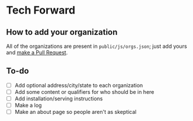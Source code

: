 # Tech Forward

## How to add your organization

All of the organizations are present in `public/js/orgs.json`; just add yours and [make a Pull Request](https://mattstauffer.co/blog/how-to-contribute-to-an-open-source-github-project-using-your-own-fork).

## To-do

* [ ] Add optional address/city/state to each organization
* [ ] Add some content or qualifiers for who should be in here
* [ ] Add installation/serving instructions
* [ ] Make a log
* [ ] Make an about page so people aren't as skeptical
